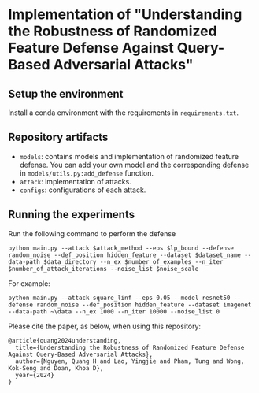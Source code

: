 # Implementation of "Understanding the Robustness of Randomized Feature Defense Against Query-Based Adversarial Attacks"
## Setup the environment
Install a conda environment with the requirements in ```requirements.txt```.
## Repository artifacts
- ```models```: contains models and implementation of randomized feature defense. You can add your own model and the corresponding defense in ```models/utils.py:add_defense``` function.
- ```attack```: implementation of attacks.
- ```configs```: configurations of each attack.

## Running the experiments
Run the following command to perform the defense

```python main.py --attack $attack_method --eps $lp_bound --defense random_noise --def_position hidden_feature --dataset $dataset_name --data-path $data_directory --n_ex $number_of_examples --n_iter $number_of_attack_iterations --noise_list $noise_scale```

For example:

```python main.py --attack square_linf --eps 0.05 --model resnet50 --defense random_noise --def_position hidden_feature --dataset imagenet --data-path ~\data --n_ex 1000 --n_iter 10000 --noise_list 0```

Please cite the paper, as below, when using this repository:
```
@article{quang2024understanding,
  title={Understanding the Robustness of Randomized Feature Defense Against Query-Based Adversarial Attacks},
  author={Nguyen, Quang H and Lao, Yingjie and Pham, Tung and Wong, Kok-Seng and Doan, Khoa D},
  year={2024}
}
```
